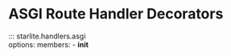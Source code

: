 # ASGI Route Handler Decorators

::: starlite.handlers.asgi    
    options:
        members:
            - __init__
